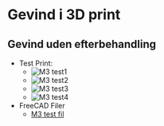 # Gevind i 3D print

## Gevind uden efterbehandling

* Test Print:
  * ![M3 test1](./Images/Skærmbillede%20fra%202025-01-11%2021-26-10.png)
  * ![M3 test2](./Images/Skærmbillede%20fra%202025-01-11%2021-27-10.png)
  * ![M3 test3](./Images/Skærmbillede%20fra%202025-01-11%2019-06-18.png)
  * ![M3 test4](./Images/Skærmbillede%20fra%202025-01-11%2019-09-09.png)
* FreeCAD Filer
  * [M3 test fil](./M3-Gevind.FCStd)
